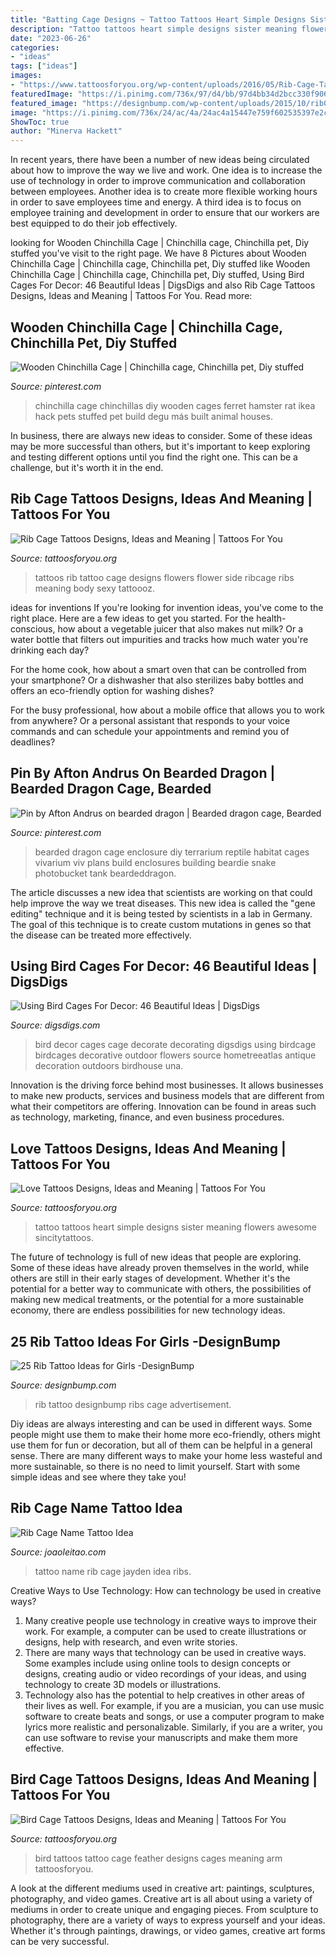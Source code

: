 ```yaml
---
title: "Batting Cage Designs ~ Tattoo Tattoos Heart Simple Designs Sister Meaning Flowers Awesome Sincitytattoos"
description: "Tattoo tattoos heart simple designs sister meaning flowers awesome sincitytattoos"
date: "2023-06-26"
categories:
- "ideas"
tags: ["ideas"]
images:
- "https://www.tattoosforyou.org/wp-content/uploads/2016/05/Rib-Cage-Tattoos-for-Girls.jpg"
featuredImage: "https://i.pinimg.com/736x/97/d4/bb/97d4bb34d2bcc330f90698e0d9d39294--diy-bearded-dragon-cage-diy-bearded-dragon-enclosure.jpg"
featured_image: "https://designbump.com/wp-content/uploads/2015/10/rib021.jpg"
image: "https://i.pinimg.com/736x/24/ac/4a/24ac4a15447e759f602535397e2ca83a.jpg"
ShowToc: true
author: "Minerva Hackett"
---
```



In recent years, there have been a number of new ideas being circulated about how to improve the way we live and work. One idea is to increase the use of technology in order to improve communication and collaboration between employees. Another idea is to create more flexible working hours in order to save employees time and energy. A third idea is to focus on employee training and development in order to ensure that our workers are best equipped to do their job effectively.

	

		
looking for Wooden Chinchilla Cage | Chinchilla cage, Chinchilla pet, Diy stuffed you've visit to the right page. We have 8 Pictures about Wooden Chinchilla Cage | Chinchilla cage, Chinchilla pet, Diy stuffed like Wooden Chinchilla Cage | Chinchilla cage, Chinchilla pet, Diy stuffed, Using Bird Cages For Decor: 46 Beautiful Ideas | DigsDigs and also Rib Cage Tattoos Designs, Ideas and Meaning | Tattoos For You. Read more:
		
    
## Wooden Chinchilla Cage | Chinchilla Cage, Chinchilla Pet, Diy Stuffed

<img loading=lazy src="https://i.pinimg.com/736x/24/ac/4a/24ac4a15447e759f602535397e2ca83a.jpg" onerror="this.onerror=null;this.src='https://tse4.mm.bing.net/th?id=OIP.DjWmYezWGOUB94vuV6TjRQHaLH&amp;pid=15.1';" alt="Wooden Chinchilla Cage | Chinchilla cage, Chinchilla pet, Diy stuffed">

_Source: pinterest.com_

>chinchilla cage chinchillas diy wooden cages ferret hamster rat ikea hack pets stuffed pet build degu más built animal houses. 

	

In business, there are always new ideas to consider. Some of these ideas may be more successful than others, but it's important to keep exploring and testing different options until you find the right one. This can be a challenge, but it's worth it in the end.

    
## Rib Cage Tattoos Designs, Ideas And Meaning | Tattoos For You

<img loading=lazy src="https://www.tattoosforyou.org/wp-content/uploads/2016/05/Rib-Cage-Tattoos-for-Girls.jpg" onerror="this.onerror=null;this.src='https://tse1.mm.bing.net/th?id=OIP.qoUaAP98kBSIeaymrl7qSgAAAA&amp;pid=15.1';" alt="Rib Cage Tattoos Designs, Ideas and Meaning | Tattoos For You">

_Source: tattoosforyou.org_

>tattoos rib tattoo cage designs flowers flower side ribcage ribs meaning body sexy tattoooz. 

	

ideas for inventions
If you're looking for invention ideas, you've come to the right place. Here are a few ideas to get you started.
For the health-conscious, how about a vegetable juicer that also makes nut milk? Or a water bottle that filters out impurities and tracks how much water you're drinking each day?

For the home cook, how about a smart oven that can be controlled from your smartphone? Or a dishwasher that also sterilizes baby bottles and offers an eco-friendly option for washing dishes?

For the busy professional, how about a mobile office that allows you to work from anywhere? Or a personal assistant that responds to your voice commands and can schedule your appointments and remind you of deadlines?

    
## Pin By Afton Andrus On Bearded Dragon | Bearded Dragon Cage, Bearded

<img loading=lazy src="https://i.pinimg.com/736x/97/d4/bb/97d4bb34d2bcc330f90698e0d9d39294--diy-bearded-dragon-cage-diy-bearded-dragon-enclosure.jpg" onerror="this.onerror=null;this.src='https://tse2.mm.bing.net/th?id=OIP.Lv2RYXUlqBqZ7-fyeHouogHaJ4&amp;pid=15.1';" alt="Pin by Afton Andrus on bearded dragon | Bearded dragon cage, Bearded">

_Source: pinterest.com_

>bearded dragon cage enclosure diy terrarium reptile habitat cages vivarium viv plans build enclosures building beardie snake photobucket tank beardeddragon. 

	

The article discusses a new idea that scientists are working on that could help improve the way we treat diseases. This new idea is called the "gene editing" technique and it is being tested by scientists in a lab in Germany. The goal of this technique is to create custom mutations in genes so that the disease can be treated more effectively.

    
## Using Bird Cages For Decor: 46 Beautiful Ideas | DigsDigs

<img loading=lazy src="http://www.digsdigs.com/photos/using-bird-cages-for-home-decor-beautiful-ideas-29.jpg" onerror="this.onerror=null;this.src='https://tse3.mm.bing.net/th?id=OIP.t3F-MMWGvwGBvnWCJ8LxEgHaLH&amp;pid=15.1';" alt="Using Bird Cages For Decor: 46 Beautiful Ideas | DigsDigs">

_Source: digsdigs.com_

>bird decor cages cage decorate decorating digsdigs using birdcage birdcages decorative outdoor flowers source hometreeatlas antique decoration outdoors birdhouse una. 

	

Innovation is the driving force behind most businesses. It allows businesses to make new products, services and business models that are different from what their competitors are offering. Innovation can be found in areas such as technology, marketing, finance, and even business procedures.

    
## Love Tattoos Designs, Ideas And Meaning | Tattoos For You

<img loading=lazy src="http://www.tattoosforyou.org/wp-content/uploads/2013/09/Love-Tattoo.jpg" onerror="this.onerror=null;this.src='https://tse3.mm.bing.net/th?id=OIP.pINtg6hTWn4S7PsStSQxMAHaJ4&amp;pid=15.1';" alt="Love Tattoos Designs, Ideas and Meaning | Tattoos For You">

_Source: tattoosforyou.org_

>tattoo tattoos heart simple designs sister meaning flowers awesome sincitytattoos. 

	

The future of technology is full of new ideas that people are exploring. Some of these ideas have already proven themselves in the world, while others are still in their early stages of development. Whether it's the potential for a better way to communicate with others, the possibilities of making new medical treatments, or the potential for a more sustainable economy, there are endless possibilities for new technology ideas.

    
## 25 Rib Tattoo Ideas For Girls -DesignBump

<img loading=lazy src="https://designbump.com/wp-content/uploads/2015/10/rib021.jpg" onerror="this.onerror=null;this.src='https://tse3.mm.bing.net/th?id=OIP.ue-j9lTVBqYTA6H4Zryk7AHaE7&amp;pid=15.1';" alt="25 Rib Tattoo Ideas for Girls -DesignBump">

_Source: designbump.com_

>rib tattoo designbump ribs cage advertisement. 

	

Diy ideas are always interesting and can be used in different ways. Some people might use them to make their home more eco-friendly, others might use them for fun or decoration, but all of them can be helpful in a general sense. There are many different ways to make your home less wasteful and more sustainable, so there is no need to limit yourself. Start with some simple ideas and see where they take you!

    
## Rib Cage Name Tattoo Idea

<img loading=lazy src="https://www.joaoleitao.com/tattoo-name/wp-content/uploads/jayden-name-tattoo-design-men-ribs.jpg" onerror="this.onerror=null;this.src='https://tse3.mm.bing.net/th?id=OIP.70SEMlRS-gF8XcEcDWhiygHaJ4&amp;pid=15.1';" alt="Rib Cage Name Tattoo Idea">

_Source: joaoleitao.com_

>tattoo name rib cage jayden idea ribs. 

	

Creative Ways to Use Technology: How can technology be used in creative ways?
1. Many creative people use technology in creative ways to improve their work. For example, a computer can be used to create illustrations or designs, help with research, and even write stories.
2. There are many ways that technology can be used in creative ways. Some examples include using online tools to design concepts or designs, creating audio or video recordings of your ideas, and using technology to create 3D models or illustrations.
3. Technology also has the potential to help creatives in other areas of their lives as well. For example, if you are a musician, you can use music software to create beats and songs, or use a computer program to make lyrics more realistic and personalizable. Similarly, if you are a writer, you can use software to revise your manuscripts and make them more effective. 
    
## Bird Cage Tattoos Designs, Ideas And Meaning | Tattoos For You

<img loading=lazy src="https://www.tattoosforyou.org/wp-content/uploads/2016/03/Tattoos-of-Bird-Cages.jpg" onerror="this.onerror=null;this.src='https://tse1.mm.bing.net/th?id=OIP.UdWK44yOz52ronN3w67EjAHaJ4&amp;pid=15.1';" alt="Bird Cage Tattoos Designs, Ideas and Meaning | Tattoos For You">

_Source: tattoosforyou.org_

>bird tattoos tattoo cage feather designs cages meaning arm tattoosforyou. 

	

A look at the different mediums used in creative art: paintings, sculptures, photography, and video games.
Creative art is all about using a variety of mediums in order to create unique and engaging pieces. From sculpture to photography, there are a variety of ways to express yourself and your ideas. Whether it's through paintings, drawings, or video games, creative art forms can be very successful.

